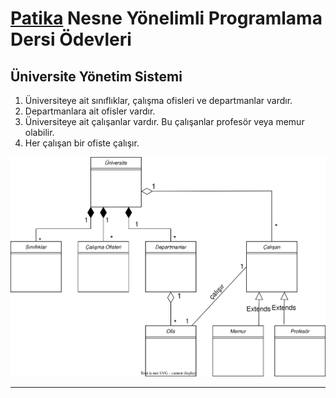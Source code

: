 # [Patika](https://patika.dev) Nesne Yönelimli Programlama Dersi Ödevleri

## Üniversite Yönetim Sistemi

1. Üniversiteye ait sınıflıklar, çalışma ofisleri ve departmanlar vardır.
2. Departmanlara ait ofisler vardır.
3. Üniversiteye ait çalışanlar vardır. Bu çalışanlar profesör veya memur olabilir.
4. Her çalışan bir ofiste çalışır.

![UML Diyagramı](./Universite-Yonetim-Sistemi.svg)

---
